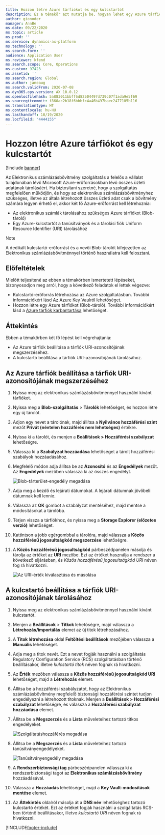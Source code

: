 ```yaml
---
title: Hozzon létre Azure tárfiókot és egy kulcstartót
description: Ez a témakör azt mutatja be, hogyan lehet egy Azure tárfiókot és egy kulcstartót létrehozni.
author: gionoder
manager: AnnBe
ms.date: 09/22/2020
ms.topic: article
ms.prod: ''
ms.service: dynamics-ax-platform
ms.technology: ''
ms.search.form: ''
audience: Application User
ms.reviewer: kfend
ms.search.scope: Core, Operations
ms.custom: 97423
ms.assetid: ''
ms.search.region: Global
ms.author: janeaug
ms.search.validFrom: 2020-07-08
ms.dyn365.ops.version: AX 10.0.12
ms.openlocfilehash: 5a883011bbff6d82504497d739c07f1ada9e5f69
ms.sourcegitcommit: f860ac2b18f6bbbfc4a46b497baec2477105b116
ms.translationtype: HT
ms.contentlocale: hu-HU
ms.lasthandoff: 10/19/2020
ms.locfileid: "4444155"
---
```

# <a name="create-an-azure-storage-account-and-a-key-vault"></a>Hozzon létre Azure tárfiókot és egy kulcstartót

[!include [banner](../includes/banner.md)]



Az Elektronikus számlázásbővítmény szolgáltatás a felelős a vállalat tulajdonában lévő Microsoft Azure-erőforrásokban lévő összes üzleti adatának tárolásáért. Ha biztosítani szeretné, hogy a szolgáltatás megfelelően működjön, és hogy az elektronikus számlázásbővítményhez szükséges, illetve az általa létrehozott összes üzleti adat csak a bővítmény számára legyen érhető el, akkor két fő Azure-erőforrást kell létrehoznia:

- Az elektronikus számlák tárolásához szükséges Azure tárfiókot (Blob-tároló)
- Egy Azure-kulcstartót a tanúsítványok és a tárolási fiók Uniform Resource Identifier (URI) tárolásához

> [!NOTE]
> A dedikált kulcstartó-erőforrást és a vevői Blob-tárolót kifejezetten az Elektronikus számlázásbővítménnyel történő használatra kell felosztani.

## <a name="prerequisites"></a>Előfeltételek

Mielőtt teljesítené az ebben a témakörben ismertetett lépéseket, bizonyosodjon meg arról, hogy a következő feladatok el lettek végezve:

- Kulcstartó-erőforrás létrehozása az Azure szolgáltatásban. További információkért lásd [Az Azure Key Vaulról](https://docs.microsoft.com/azure/key-vault/general/overview) lehetőséget.
- Hozzon létre egy Azure tárfiókot (Blob-tároló). További információkért lásd a [Azure tárfiók karbantartása](https://docs.microsoft.com/azure/storage/blobs/) lehetőséget.

## <a name="overview"></a>Áttekintés

Ebben a témakörben két fő lépést kell végrehajtania:

- Az Azure tárfiók beállítása a tárfiók URI-azonosítójának megszerzéséhez.
- A kulcstartó beállítása a tárfiók URI-azonosítójának tárolásához.

## <a name="set-up-the-azure-storage-account-to-get-the-storage-account-uri"></a>Az Azure tárfiók beállítása a tárfiók URI-azonosítójának megszerzéséhez

1. Nyissa meg az elektronikus számlázásbővítménnyel használni kívánt tárfiókot.
2. Nyissa meg a **Blob-szolgáltatás** \> **Tárolók** lehetőséget, és hozzon létre egy új tárolót.
3. Adjon egy nevet a tárolónak, majd állítsa a **Nyilvános hozzáférési szint** mezőt **Privát (névtelen hozzáférés nem lehetséges)** értékre.
4. Nyissa ki a tárolót, és menjen a **Beállítások \> Hozzáférési szabályzat** lehetőségre.
5. Válassza ki a **Szabályzat hozzáadása** lehetőséget a tárolt hozzáférési szabályok hozzáadásához.
6. Megfelelő módon adja állítsa be az **Azonosító** és az **Engedélyek** mezőt. Az **Engedélyek** mezőben válassza ki az összes engedélyt.

    ![Blob-tárterület-engedély megadása](media/e-Invoicing-services-create-azure-resources-grant-blob-permissions.png)

7. Adja meg a kezdő és lejárati dátumokat. A lejárati dátumnak jövőbeli dátumnak kell lennie.
8. Válassza az **OK** gombot a szabályzat mentéséhez, majd mentse a módosításokat a tárolóba.
9. Térjen vissza a tárfiókhoz, és nyissa meg a **Storage Explorer (előzetes verzió)** lehetőséget.
10. Kattintson a jobb egérgombbal a tárolóra, majd válassza a **Közös hozzáférésű jogosultságkód megszerzése** lehetőségre.
11. A **Közös hozzáférésű jogosultságkód** párbeszédpanelen másolja és tárolja az értéket az **URI** mezőbe. Ezt az értéket használja a rendszer a következő eljárásban, és *Közös hozzáférésű jogosultságkód URI* néven fog rá hivatkozni.

    ![Az URI-érték kiválasztása és másolása](media/e-Invoicing-services-create-azure-resources-select-and-copy-uri.png)

## <a name="set-up-the-key-vault-to-store-the-storage-account-uri"></a>A kulcstartó beállítása a tárfiók URI-azonosítójának tárolásához

1. Nyissa meg az elektronikus számlázásbővítménnyel használni kívánt kulcstartót.
2. Menjen a **Beállítások** \> **Titkok** lehetőségre, majd válassza a **Létrehozás/importálás** elemet az új titok létrehozásához.
3. A **Titok létrehozása** oldal **Feltöltési beállítások** mezőjében válassza a **Manuális** lehetőséget.
4. Adja meg a titok nevét. Ezt a nevet fogják használni a szolgáltatás Regulatory Configuration Service (RCS) szolgáltatásban történő beállításakor, illetve *kulcstartó titok* néven fognak rá hivatkozni.
5. Az **Érték** mezőben válassza a **Közös hozzáférésű jogosultságkód URI** lehetőséget, majd a **Létrehozás** elemet.
6. Állítsa be a hozzáférési szabályzatot, hogy az Elektronikus számlázásbővítmény megfelelő biztonsági hozzáférési szintet tudjon engedélyezni a létrehozott titoknak. Menjen a **Beállítások \> Hozzáférési szabályzat** lehetőségre, és válassza a **Hozzáférési szabályzat hozzáadása** elemet.
7. Állítsa be a **Megszerzés** és a **Lista** műveleteihez tartozó titkos engedélyeket.

    ![Szolgáltatáshozzáférés megadása](media/e-Invoicing-services-create-azure-resources-grant-service-access.png)

8. Állítsa be a **Megszerzés** és a **Lista** műveleteihez tartozó tanúsítványengedélyeket.

    ![Tanúsítványengedély megadása](media/e-Invoicing-services-create-azure-resources-grant-certificate-permission.png)

9. A **Rendszerbiztonsági tag** párbeszédpanelen válassza ki a rendszerbiztonsági tagot az **Elektronikus számlázásbővítmény** hozzáadásával.
10. Válassza a **Hozzáadás** lehetőséget, majd a **Key Vault-módosítások mentése** elemet.
11. Az **Áttekintés** oldalról másolja át a **DNS név** lehetőséghez tartozó kulcstartó értékét. Ezt az értéket fogják használni a szolgáltatás RCS-ben történő beállításakor, illetve *kulcstartó URI* néven fognak rá hivatkozni.


[!INCLUDE[footer-include](../../includes/footer-banner.md)]
